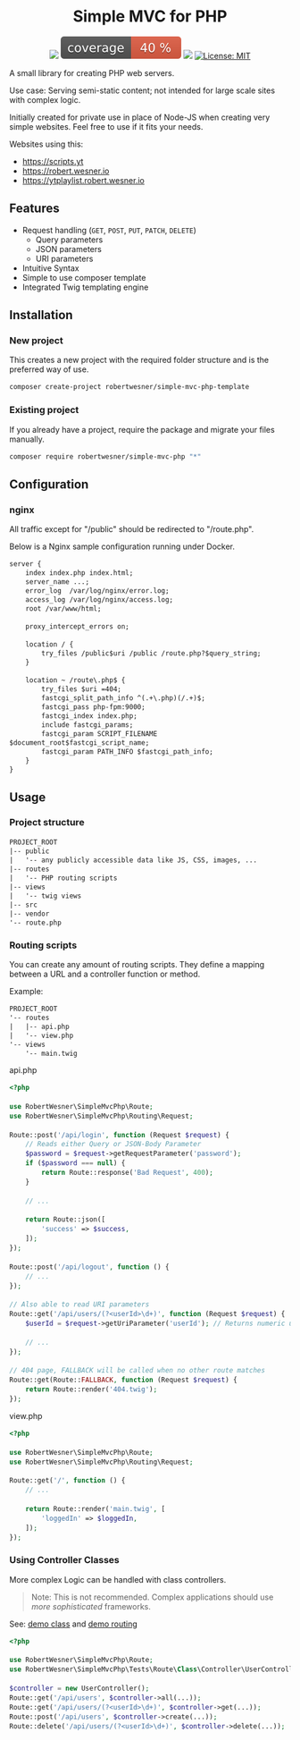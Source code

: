 <h1 align="center">
Simple MVC for PHP
</h1>

<div align="center">

![](https://github.com/RobertWesner/simple-mvc-php/actions/workflows/tests.yml/badge.svg)
![](https://raw.githubusercontent.com/RobertWesner/simple-mvc-php/image-data/coverage.svg)
![](https://img.shields.io/github/v/release/RobertWesner/simple-mvc-php)
[![License: MIT](https://img.shields.io/github/license/RobertWesner/simple-mvc-php)](../../raw/main/LICENSE.txt)

</div>

A small library for creating PHP web servers.

Use case: Serving semi-static content; not intended for large scale sites with complex logic.

Initially created for private use in place of Node-JS when creating very simple websites.
Feel free to use if it fits your needs.

Websites using this:
- https://scripts.yt
- https://robert.wesner.io
- https://ytplaylist.robert.wesner.io

## Features

- Request handling (`GET`, `POST`, `PUT`, `PATCH`, `DELETE`)
  - Query parameters
  - JSON parameters
  - URI parameters
- Intuitive Syntax
- Simple to use composer template
- Integrated Twig templating engine

## Installation

### New project

This creates a new project with the required folder structure and is the preferred way of use.

```bash
composer create-project robertwesner/simple-mvc-php-template
```

### Existing project

If you already have a project, require the package and migrate your files manually.

```bash
composer require robertwesner/simple-mvc-php "*"
```

## Configuration

### nginx

All traffic except for "/public" should be redirected to "/route.php".

Below is a Nginx sample configuration running under Docker.

```nginx
server {
    index index.php index.html;
    server_name ...;
    error_log  /var/log/nginx/error.log;
    access_log /var/log/nginx/access.log;
    root /var/www/html;

    proxy_intercept_errors on;

    location / {
        try_files /public$uri /public /route.php?$query_string;
    }

    location ~ /route\.php$ {
        try_files $uri =404;
        fastcgi_split_path_info ^(.+\.php)(/.+)$;
        fastcgi_pass php-fpm:9000;
        fastcgi_index index.php;
        include fastcgi_params;
        fastcgi_param SCRIPT_FILENAME $document_root$fastcgi_script_name;
        fastcgi_param PATH_INFO $fastcgi_path_info;
    }
}
```

## Usage

### Project structure

```
PROJECT_ROOT
|-- public
|   '-- any publicly accessible data like JS, CSS, images, ...
|-- routes
|   '-- PHP routing scripts
|-- views
|   '-- twig views
|-- src
|-- vendor
'-- route.php
```

### Routing scripts

You can create any amount of routing scripts.
They define a mapping between a URL and a controller function or method.

Example:

```
PROJECT_ROOT
'-- routes
|   |-- api.php
|   '-- view.php
'-- views
    '-- main.twig
```

api.php

```php
<?php

use RobertWesner\SimpleMvcPhp\Route;
use RobertWesner\SimpleMvcPhp\Routing\Request;

Route::post('/api/login', function (Request $request) {
    // Reads either Query or JSON-Body Parameter
    $password = $request->getRequestParameter('password');
    if ($password === null) {
        return Route::response('Bad Request', 400);
    }

    // ...
    
    return Route::json([
        'success' => $success,
    ]);
});

Route::post('/api/logout', function () {
    // ...
});

// Also able to read URI parameters
Route::get('/api/users/(?<userId>\d+)', function (Request $request) {
    $userId = $request->getUriParameter('userId'); // Returns numeric userId from capture group

    // ...
});

// 404 page, FALLBACK will be called when no other route matches
Route::get(Route::FALLBACK, function (Request $request) {
    return Route::render('404.twig');
});
```

view.php
```php
<?php

use RobertWesner\SimpleMvcPhp\Route;
use RobertWesner\SimpleMvcPhp\Routing\Request;

Route::get('/', function () {
    // ...

    return Route::render('main.twig', [
        'loggedIn' => $loggedIn,
    ]);
});
```

### Using Controller Classes

More complex Logic can be handled with class controllers.

> Note: This is not recommended. Complex applications should use _more sophisticated_ frameworks.

See: [demo class](./tests/Route/Class/Controller/UserController.php) and [demo routing](./tests/Route/Class/routes/user.php)

```php
<?php

use RobertWesner\SimpleMvcPhp\Route;
use RobertWesner\SimpleMvcPhp\Tests\Route\Class\Controller\UserController;

$controller = new UserController();
Route::get('/api/users', $controller->all(...));
Route::get('/api/users/(?<userId>\d+)', $controller->get(...));
Route::post('/api/users', $controller->create(...));
Route::delete('/api/users/(?<userId>\d+)', $controller->delete(...));
```
